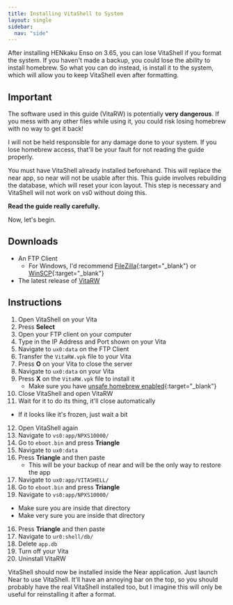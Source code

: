 ```yaml
---
title: Installing VitaShell to System
layout: single
sidebar:
  nav: "side"
---
```


After installing HENkaku Enso on 3.65, you can lose VitaShell if you format the system. If you haven't made a backup, you could lose the ability to install homebrew. So what you can do instead, is install it to the system, which will allow you to keep VitaShell even after formatting.

## Important

The software used in this guide (VitaRW) is potentially **very dangerous**. If you mess with any other files while using it, you could risk losing homebrew with no way to get it back!

I will not be held responsible for any damage done to your system. If you lose homebrew access, that'll be your fault for not reading the guide properly.

You must have VitaShell already installed beforehand. This will replace the near app, so near will not be usable after this. This guide involves rebuilding the database, which will reset your icon layout. This step is necessary and VitaShell will not work on vs0 without doing this.

**Read the guide really carefully.**

Now, let's begin.

## Downloads
- An FTP Client
	- For Windows, I'd recommend [FileZilla](https://filezilla-project.org/){:target="_blank"} or [WinSCP](https://winscp.net/eng/download.php){:target="_blank"}
- The latest release of [VitaRW](https://vitadb.rinnegatamante.it/get_hb_link.php?id=151)

## Instructions

1. Open VitaShell on your Vita
2. Press **Select**
3. Open your FTP client on your computer
4. Type in the IP Address and Port shown on your Vita
5. Navigate to `ux0:data` on the FTP Client
6. Transfer the `VitaRW.vpk` file to your Vita
7. Press **O** on your Vita to close the server
8. Navigate to `ux0:data` on your Vita
9. Press **X** on the `VitaRW.vpk` file to install it
	- Make sure you have [unsafe homebrew enabled](/guide/installing-henkaku/#enabling-unsafe-homebrew){:target="_blank"}
10. Close VitaShell and open VitaRW
11. Wait for it to do its thing, it'll close automatically
  - If it looks like it's frozen, just wait a bit
12. Open VitaShell again
13. Navigate to `vs0:app/NPXS10000/`
14. Go to `eboot.bin` and press **Triangle**
15. Navigate to `ux0:data`
16. Press **Triangle** and then paste
	- This will be your backup of near and will be the only way to restore the app
13. Navigate to `ux0:app/VITASHELL/`
14. Go to `eboot.bin` and press **Triangle**
15. Navigate to `vs0:app/NPXS10000/`
  - Make sure you are inside that directory
  - Make very sure you are inside that directory
16. Press **Triangle** and then paste
17. Navigate to `ur0:shell/db/`
18. Delete `app.db`
19. Turn off your Vita
20. Uninstall VitaRW

VitaShell should now be installed inside the Near application. Just launch Near to use VitaShell. It'll have an annoying bar on the top, so you should probably have the real VitaShell installed too, but I imagine this will only be useful for reinstalling it after a format.
